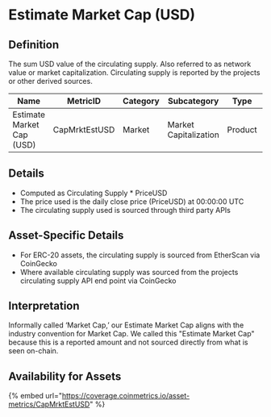 # Estimate Market Cap (USD)

## Definition

The sum USD value of the circulating supply. Also referred to as network value or market capitalization. Circulating supply is reported by the projects or other derived sources.&#x20;

| Name                      | MetricID      | Category | Subcategory           | Type    | Unit | Interval |
| ------------------------- | ------------- | -------- | --------------------- | ------- | ---- | -------- |
| Estimate Market Cap (USD) | CapMrktEstUSD | Market   | Market Capitalization | Product | USD  | 1 day    |

## Details

* Computed as Circulating Supply \* PriceUSD
* The price used is the daily close price (PriceUSD) at 00:00:00 UTC
* The circulating supply used is sourced through third party APIs

## Asset-Specific Details

* For ERC-20 assets, the circulating supply is sourced from EtherScan via CoinGecko
* Where available circulating supply was sourced from the projects circulating supply API end point via CoinGecko

## Interpretation

Informally called ‘Market Cap,’ our Estimate Market Cap aligns with the industry convention for Market Cap. We called this "Estimate Market Cap" because this is a reported amount and not sourced directly from what is seen on-chain.&#x20;

## Availability for Assets

{% embed url="https://coverage.coinmetrics.io/asset-metrics/CapMrktEstUSD" %}
